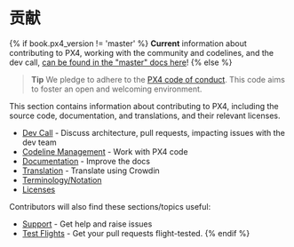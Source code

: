 # 贡献

{% if book.px4_version != 'master' %} **Current** information about contributing to PX4, working with the community and codelines, and the dev call, [can be found in the "master" docs here](https://dev.px4.io/master/en/contribute/)! {% else %} <!-- START: dev call details: displayed only in master -->

> **Tip** We pledge to adhere to the [PX4 code of conduct](https://github.com/PX4/PX4-Autopilot/blob/master/CODE_OF_CONDUCT.md). This code aims to foster an open and welcoming environment.

This section contains information about contributing to PX4, including the source code, documentation, and translations, and their relevant licenses.

* [Dev Call](../contribute/dev_call.md) - Discuss architecture, pull requests, impacting issues with the dev team
* [Codeline Management](../contribute/code.md) - Work with PX4 code
* [Documentation](../contribute/docs.md) - Improve the docs
* [Translation](../contribute/translation.md) - Translate using Crowdin
* [Terminology/Notation](../contribute/notation.md)
* [Licenses](../contribute/licenses.md)

Contributors will also find these sections/topics useful:

* [Support](../contribute/support.md) - Get help and raise issues
* [Test Flights](../test_and_ci/test_flights.md) - Get your pull requests flight-tested. {% endif %} <!-- END: dev call details: displayed only in master -->